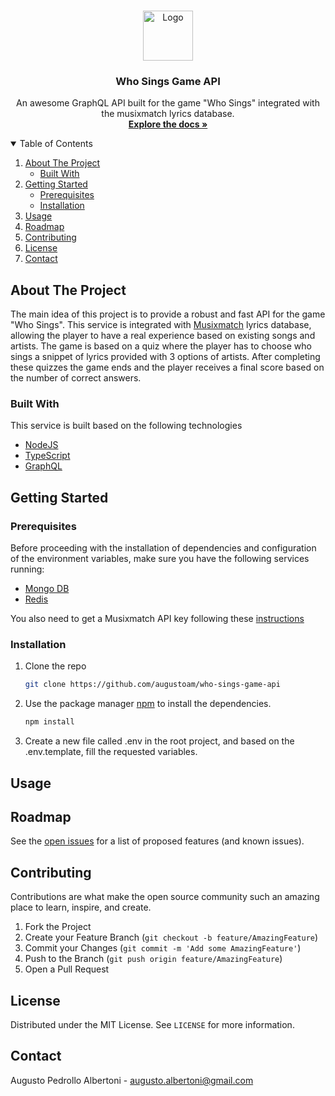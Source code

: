 <!-- PROJECT LOGO -->
<br />
<p align="center">
  <a href="https://github.com/augustoam/who-sings-game-api">
    <img src="images/logo.png" alt="Logo" width="80" height="80">
  </a>

  <h3 align="center">Who Sings Game API</h3>

  <p align="center">
    An awesome GraphQL API built for the game "Who Sings" integrated with the musixmatch lyrics database. 
    <br />
    <a href="https://augustoam.github.io/who-sings-game-api/"><strong>Explore the docs »</strong></a>
    <br />
  </p>
</p>



<!-- TABLE OF CONTENTS -->
<details open="open">
  <summary>Table of Contents</summary>
  <ol>
    <li>
      <a href="#about-the-project">About The Project</a>
      <ul>
        <li><a href="#built-with">Built With</a></li>
      </ul>
    </li>
    <li>
      <a href="#getting-started">Getting Started</a>
      <ul>
        <li><a href="#prerequisites">Prerequisites</a></li>
        <li><a href="#installation">Installation</a></li>
      </ul>
    </li>
    <li><a href="#usage">Usage</a></li>
    <li><a href="#roadmap">Roadmap</a></li>
    <li><a href="#contributing">Contributing</a></li>
    <li><a href="#license">License</a></li>
    <li><a href="#contact">Contact</a></li>
  </ol>
</details>



<!-- ABOUT THE PROJECT -->
## About The Project

The main idea of this project is to provide a robust and fast API for the game "Who Sings". This service is integrated with [Musixmatch](https://www.musixmatch.com/) lyrics database, allowing the player to have a real experience based on existing songs and artists. 
The game is based on a quiz where the player has to choose who sings a snippet of lyrics provided with 3 options of artists. After completing these quizzes the game ends and the player receives a final score based on the number of correct answers.



### Built With

This service is built based on the following technologies
* [NodeJS](https://nodejs.org/)
* [TypeScript](https://www.typescriptlang.org/)
* [GraphQL](https://graphql.org/)



<!-- GETTING STARTED -->
## Getting Started



### Prerequisites

Before proceeding with the installation of dependencies and configuration of the environment variables, make sure you have the following services running:
* [Mongo DB](https://www.mongodb.com/)
* [Redis](https://redis.io/)

You also need to get a Musixmatch API key following these [instructions](https://developer.musixmatch.com/)



### Installation

1. Clone the repo
   ```sh
   git clone https://github.com/augustoam/who-sings-game-api
   ```
2. Use the package manager [npm](https://www.npmjs.com/get-npm) to install the dependencies.
   ```sh
   npm install
   ```
3. Create a new file called .env in the root project, and based on the .env.template, fill the requested variables.



<!-- USAGE EXAMPLES -->
## Usage



<!-- ROADMAP -->
## Roadmap

See the [open issues](https://github.com/othneildrew/Best-README-Template/issues) for a list of proposed features (and known issues).



<!-- CONTRIBUTING -->
## Contributing

Contributions are what make the open source community such an amazing place to learn, inspire, and create.

1. Fork the Project
2. Create your Feature Branch (`git checkout -b feature/AmazingFeature`)
3. Commit your Changes (`git commit -m 'Add some AmazingFeature'`)
4. Push to the Branch (`git push origin feature/AmazingFeature`)
5. Open a Pull Request



<!-- LICENSE -->
## License

Distributed under the MIT License. See `LICENSE` for more information.



<!-- CONTACT -->
## Contact

Augusto Pedrollo Albertoni - augusto.albertoni@gmail.com

